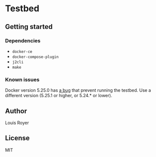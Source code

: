 # Testbed
## Getting started
### Dependencies
- `docker-ce`
- `docker-compose-plugin`
- `j2cli` 
- `make`

### Known issues
Docker version 5.25.0 has [a bug](https://github.com/moby/moby/issues/47120) that prevent running the testbed. Use a different version (5.25.1 or higher, or 5.24.* or lower).

## Author
Louis Royer

## License
MIT

